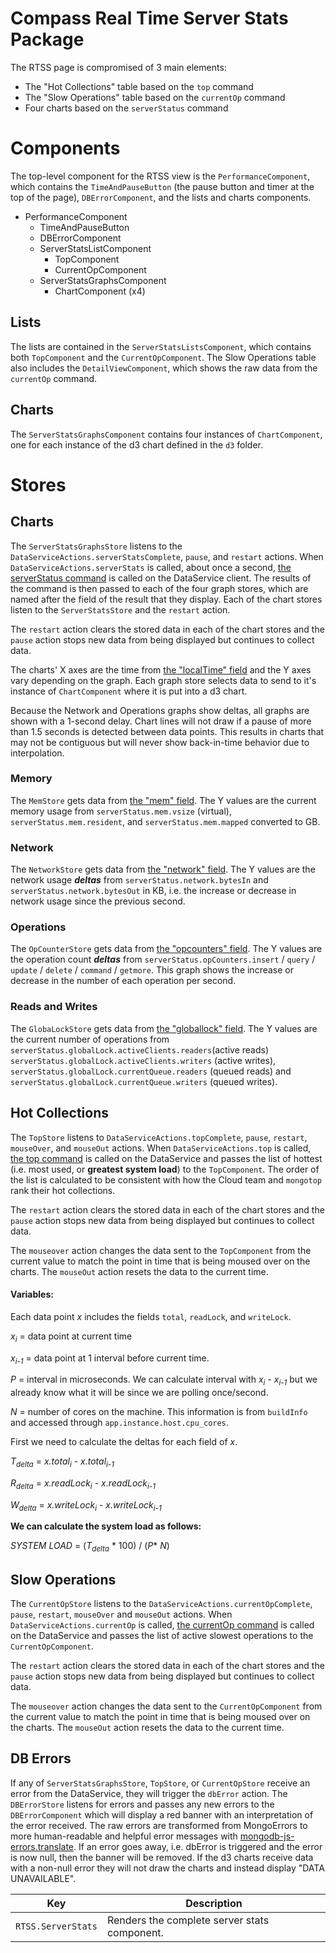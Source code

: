 # Compass Real Time Server Stats Package

The RTSS page is compromised of 3 main elements:
- The "Hot Collections" table based on the `top` command
- The "Slow Operations" table based on the `currentOp` command
- Four charts based on the `serverStatus` command

# Components

The top-level component for the RTSS view is the `PerformanceComponent`, which contains the `TimeAndPauseButton` (the pause button and timer at the top of the page), `DBErrorComponent`, and the lists and charts components.

- PerformanceComponent
  - TimeAndPauseButton
  - DBErrorComponent
  - ServerStatsListComponent
    - TopComponent
    - CurrentOpComponent
  - ServerStatsGraphsComponent
    - ChartComponent (x4)

## Lists
The lists are contained in the `ServerStatsListsComponent`, which contains both `TopComponent` and the `CurrentOpComponent`. The Slow Operations table also includes the `DetailViewComponent`, which shows the raw data from the `currentOp` command.

## Charts
The `ServerStatsGraphsComponent` contains four instances of `ChartComponent`, one for each instance of the d3 chart defined in the `d3` folder.

# Stores

## Charts
The `ServerStatsGraphsStore` listens to the `DataServiceActions.serverStatsComplete`, `pause`, and `restart` actions. When `DataServiceActions.serverStats` is called, about once a second, [the serverStatus command](https://docs.mongodb.com/manual/reference/command/serverStatus/#dbcmd.serverStatus) is called on the DataService client. The results of the command is then passed to each of the four graph stores, which are named after the field of the result that they display. Each of the chart stores listen to the `ServerStatsStore` and the `restart` action.

The `restart` action clears the stored data in each of the chart stores and the `pause` action stops new data from being displayed but continues to collect data.

The charts' X axes are the time from [the "localTime" field](https://docs.mongodb.com/manual/reference/command/serverStatus/#serverstatus.localTime) and the Y axes vary depending on the graph. Each graph store selects data to send to it's instance of `ChartComponent` where it is put into a d3 chart.

Because the Network and Operations graphs show deltas, all graphs are shown with a 1-second delay. Chart lines will not draw if a pause of more than 1.5 seconds is detected between data points. This results in charts that may not be contiguous but will never show back-in-time behavior due to interpolation.

### Memory
The `MemStore` gets data from [the "mem" field](https://docs.mongodb.com/manual/reference/command/serverStatus/#mem). The Y values are the current memory usage from `serverStatus.mem.vsize` (virtual), `serverStatus.mem.resident`, and `serverStatus.mem.mapped` converted to GB.

### Network
The `NetworkStore` gets data from [the "network" field](https://docs.mongodb.com/manual/reference/command/serverStatus/#serverstatus.network). The Y values are the network usage **_deltas_** from `serverStatus.network.bytesIn` and `serverStatus.network.bytesOut` in KB, i.e. the increase or decrease in network usage since the previous second.

### Operations
The `OpCounterStore` gets data from [the "opcounters" field](https://docs.mongodb.com/manual/reference/command/serverStatus/#opcounters). The Y values are the operation count **_deltas_** from `serverStatus.opCounters.insert` / `query` / `update` / `delete` / `command` / `getmore`. This graph shows the increase or decrease in the number of each operation per second.

### Reads and Writes

The `GlobaLockStore` gets data from [the "globallock" field](https://docs.mongodb.com/manual/reference/command/serverStatus/#server-status-global-lock). The Y values are the current number of operations from `serverStatus.globalLock.activeClients.readers`(active reads) `serverStatus.globalLock.activeClients.writers` (active writes), `serverStatus.globalLock.currentQueue.readers` (queued reads) and `serverStatus.globalLock.currentQueue.writers` (queued writes).

## Hot Collections
The `TopStore` listens to `DataServiceActions.topComplete`, `pause`, `restart`, `mouseOver`, and `mouseOut` actions. When `DataServiceActions.top` is called, [the top command](https://docs.mongodb.com/master/reference/command/top) is called on the DataService and passes the list of hottest (i.e. most used, or **greatest system load**) to the `TopComponent`. The order of the list is calculated to be consistent with how the Cloud team and `mongotop` rank their hot collections.

The `restart` action clears the stored data in each of the chart stores and the `pause` action stops new data from being displayed but continues to collect data.

The `mouseover` action changes the data sent to the `TopComponent` from the current value to match the point in time that is being moused over on the charts. The `mouseOut` action resets the data to the current time.

#### Variables:
Each data point _x_ includes the fields `total`, `readLock`, and `writeLock`.

_x<sub>i</sub>_ = data point at current time

_x<sub>i-1</sub>_ = data point at 1 interval before current time.

_P_ = interval in microseconds. We can calculate interval with _x<sub>i</sub> - x<sub>i-1</sub>_ but we already know what it will be since we are polling once/second.

_N_ = number of cores on the machine. This information is from `buildInfo` and accessed through `app.instance.host.cpu_cores`.

First we need to calculate the deltas for each field of _x_.

_T<sub>delta</sub>_ = _x.total<sub>i</sub>_ - _x.total<sub>i-1</sub>_

_R<sub>delta</sub>_ = _x.readLock<sub>i</sub>_ - _x.readLock<sub>i-1</sub>_

_W<sub>delta</sub>_ = _x.writeLock<sub>i</sub>_ - _x.writeLock<sub>i-1</sub>_

**We can calculate the system load as follows:**

_SYSTEM LOAD_ = (_T<sub>delta</sub>_ * 100) / (_P_* _N_)

## Slow Operations

The `CurrentOpStore` listens to the `DataServiceActions.currentOpComplete`, `pause`, `restart`, `mouseOver` and `mouseOut` actions. When `DataServiceActions.currentOp` is called, [the currentOp command](https://docs.mongodb.com/manual/reference/method/db.currentOp) is called on the DataService and passes the list of active slowest operations to the `CurrentOpComponent`.

The `restart` action clears the stored data in each of the chart stores and the `pause` action stops new data from being displayed but continues to collect data.

The `mouseover` action changes the data sent to the `CurrentOpComponent` from the current value to match the point in time that is being moused over on the charts. The `mouseOut` action resets the data to the current time.

## DB Errors

If any of `ServerStatsGraphsStore`, `TopStore`, or `CurrentOpStore` receive an error from the DataService, they will trigger the `dbError` action. The `DBErrorStore` listens for errors and passes any new errors to the `DBErrorComponent` which will display a red banner with an interpretation of the error received. The raw errors are transformed from MongoErrors to more human-readable and helpful error messages with [mongodb-js-errors.translate](https://github.com/mongodb-js/errors/blob/master/index.js). If an error goes away, i.e. dbError is triggered and the error is now null, then the banner will be removed. If the d3 charts receive data with a non-null error they will not draw the charts and instead display "DATA UNAVAILABLE".


| Key                | Description                                  |
|--------------------|----------------------------------------------|
| `RTSS.ServerStats` | Renders the complete server stats component. |
